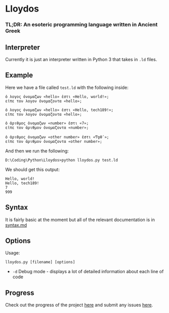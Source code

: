 # Lloydos

### TL;DR: An esoteric programming language written in Ancient Greek

## Interpreter

Currently it is just an interpreter written in Python 3 that takes in `.ld` files.

## Example

Here we have a file called `test.ld` with the following inside:

    ὁ λογος ὀνομαζων «hello» ἐστι «Hello, world!»;
    εἰπε τον λογον ὀνομαζοντα «hello»;

    ὁ λογος ὀνομαζων «hello» ἐστι «Hello, tech189!»;
    εἰπε τον λογον ὀνομαζοντα «hello»;

    ὁ ἀριθμος ὀνομαζων «number» ἐστι «7»;
    εἰπε τον ἀριθμον ὀνομαζοντα «number»;

    ὁ ἀριθμος ὀνομαζων «other number» ἐστι «Ͳϙθʹ»;
    εἰπε τον ἀριθμον ὀνομαζοντα «other number»;

And then we run the following:

    D:\Coding\Python\Lloydos>python lloydos.py test.ld

We should get this output:

    Hello, world!
    Hello, tech189!
    7
    999

## Syntax

It is fairly basic at the moment but all of the relevant documentation is in [syntax.md](syntax.md)

## Options

Usage:

    lloydos.py [filename] [options]

- `-d` Debug mode - displays a lot of detailed information about each line of code

## Progress

Check out the progress of the project [here](https://github.com/tech189/Lloydos/projects/1) and submit any issues [here](https://github.com/tech189/Lloydos/issues).
